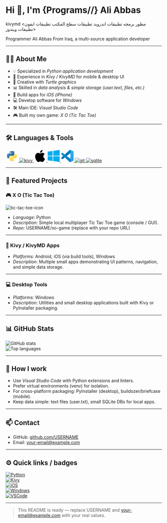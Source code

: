 # Hi 👋, I'm  {Programs//} Ali Abbas 
kivymd <مطور برمجه تطبيقات اندرويد تطبيقات سطح المكتب تطبيقات ايفون تطبيقات ويندوز> 

Programmer Ali Abbas
From Iraq, a multi-source application developer

---

## 👨‍💻 About Me
- 💡 Specialized in *Python application development*  
- 🎨 Experience in *Kivy / KivyMD* for mobile & desktop UI  
- 🐢 Creative with *Turtle graphics*  
- 📊 Skilled in *data analysis & simple storage (user.text, files, etc.)*  
- 📱 Build apps for *iOS (iPhone)*  
- 💻 Develop software for *Windows*  
- 🛠️ Main IDE: *Visual Studio Code*  
- 🎮 Built my own game: *X O (Tic Tac Toe)*  

---

## 🛠️ Languages & Tools
<p align="left">
  <a href="https://www.python.org" target="_blank"> 
    <img src="https://raw.githubusercontent.com/devicons/devicon/master/icons/python/python-original.svg" alt="python" width="40" height="40"/> 
  </a>
  <a href="https://kivy.org/" target="_blank"> 
    <img src="https://kivy.org/logos/kivy-logo-black-64.png" alt="kivy" width="40" height="40"/> 
  </a>
  <a href="https://developer.apple.com/ios/" target="_blank"> 
    <img src="https://raw.githubusercontent.com/devicons/devicon/master/icons/apple/apple-original.svg" alt="apple" width="40" height="40"/> 
  </a>
  <a href="https://www.microsoft.com/windows" target="_blank"> 
    <img src="https://raw.githubusercontent.com/devicons/devicon/master/icons/windows8/windows8-original.svg" alt="windows" width="40" height="40"/> 
  </a>
  <a href="https://code.visualstudio.com/" target="_blank"> 
    <img src="https://raw.githubusercontent.com/devicons/devicon/master/icons/vscode/vscode-original.svg" alt="vscode" width="40" height="40"/> 
  </a>
  <a href="https://git-scm.com/" target="_blank"> 
    <img src="https://www.vectorlogo.zone/logos/git-scm/git-scm-icon.svg" alt="git" width="40" height="40"/> 
  </a>
  <a href="https://www.sqlite.org/" target="_blank"> 
    <img src="https://www.vectorlogo.zone/logos/sqlite/sqlite-icon.svg" alt="sqlite" width="40" height="40"/> 
  </a>
</p>

---

## 🚀 Featured Projects
### 🎮 X O (Tic Tac Toe)
<img src="https://img.icons8.com/ios-filled/50/000000/tic-tac-toe.png" width="50" alt="tic-tac-toe-icon"/>  

- *Language:* Python  
- *Description:* Simple local multiplayer Tic Tac Toe game (console / GUI).  
- *Repo:* USERNAME/xo-game (replace with your repo URL)  

---

### 📱 Kivy / KivyMD Apps
- *Platforms:* Android, iOS (via build tools), Windows  
- *Description:* Multiple small apps demonstrating UI patterns, navigation, and simple data storage.  

---

### 💻 Desktop Tools
- *Platforms:* Windows  
- *Description:* Utilities and small desktop applications built with Kivy or PyInstaller packaging.  

---

## 📊 GitHub Stats
![GitHub stats](https://github-readme-stats.vercel.app/api?username=USERNAME&show_icons=true&count_private=true&theme=radical)  
![Top languages](https://github-readme-stats.vercel.app/api/top-langs/?username=USERNAME&layout=compact&theme=radical)  

---

## 🧩 How I work
- Use *Visual Studio Code* with Python extensions and linters.  
- Prefer virtual environments (venv) for isolation.  
- For cross-platform packaging: PyInstaller (desktop), buildozer/briefcase (mobile).  
- Keep data simple: text files (user.txt), small SQLite DBs for local apps.  

---

## 📫 Contact
- GitHub: [github.com/USERNAME](https://github.com/USERNAME)  
- Email: your-email@example.com  

---

## ⚙️ Quick links / badges
[![Python](https://img.shields.io/badge/python-%233776AB.svg?style=flat&logo=python&logoColor=white)](https://www.python.org)  
[![Kivy](https://img.shields.io/badge/Kivy-%23000000.svg?style=flat&logo=kivy&logoColor=white)](https://kivy.org)  
[![iOS](https://img.shields.io/badge/iOS-%23000000.svg?style=flat&logo=apple&logoColor=white)](https://developer.apple.com/ios/)  
[![Windows](https://img.shields.io/badge/Windows-%230078D6.svg?style=flat&logo=windows&logoColor=white)](https://www.microsoft.com/windows)  
[![VSCode](https://img.shields.io/badge/VSCode-%23007ACC.svg?style=flat&logo=visual-studio-code&logoColor=white)](https://code.visualstudio.com)  

---

> This README is ready — replace USERNAME and your-email@example.com with your real values.

